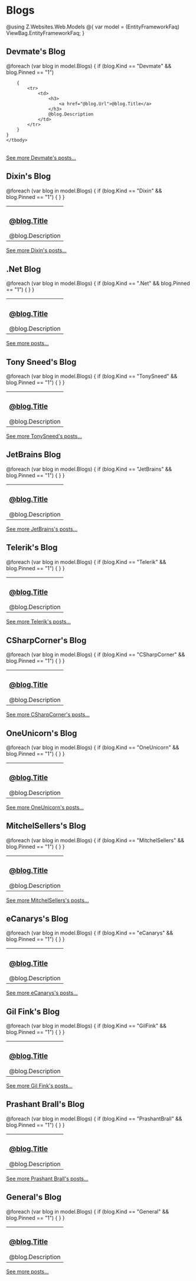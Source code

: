 # Blogs

@using Z.Websites.Web.Models
@{
    var model = (EntityFrameworkFaq) ViewBag.EntityFrameworkFaq;
}

<h2>Devmate's Blog</h2>

<table>
    <tbody>
    @foreach (var blog in model.Blogs)
    {
        if (blog.Kind == "Devmate" && blog.Pinned == "1")

        {
            <tr>
                <td>
                    <h3>
                        <a href="@blog.Url">@blog.Title</a>
                    </h3>
                    @blog.Description
                </td>
            </tr>
        }
    }
    </tbody>
</table>

<a href="/devmate-blog">See more Devmate's posts...</a>

<h2>Dixin's Blog</h2>

<table>
    <tbody>
    @foreach (var blog in model.Blogs)
    {
        if (blog.Kind == "Dixin" && blog.Pinned == "1")
        {
            <tr>
                <td>
                    <h3>
                        <a href="@blog.Url">@blog.Title</a>
                    </h3>
                    @blog.Description
                </td>
            </tr>
        }
    }
    </tbody>
</table>

<a href="/dixin-blog">See more Dixin's posts...</a>

<h2>.Net Blog</h2>

<table>
    <tbody>
    @foreach (var blog in model.Blogs)
    {
        if (blog.Kind == ".Net" && blog.Pinned == "1")
        {
            <tr>
                <td>
                    <h3>
                        <a href="@blog.Url">@blog.Title</a>
                    </h3>
                    @blog.Description
                </td>
            </tr>
        }
    }
    </tbody>
</table>

<a href="/dot-net-blog">See more posts...</a>

<h2>Tony Sneed's Blog</h2>

<table>
    <tbody>
    @foreach (var blog in model.Blogs)
    {
        if (blog.Kind == "TonySneed" && blog.Pinned == "1")
        {
            <tr>
                <td>
                    <h3>
                        <a href="@blog.Url">@blog.Title</a>
                    </h3>
                    @blog.Description
                </td>
            </tr>
        }
    }
    </tbody>
</table>

<a href="/tony-sneed-blog">See more TonySneed's posts...</a>

<h2>JetBrains Blog</h2>

<table>
    <tbody>
    @foreach (var blog in model.Blogs)
    {
        if (blog.Kind == "JetBrains" && blog.Pinned == "1")
        {
            <tr>
                <td>
                    <h3>
                        <a href="@blog.Url">@blog.Title</a>
                    </h3>
                    @blog.Description
                </td>
            </tr>
        }
    }
    </tbody>
</table>

<a href="/jet-brains-blog">See more JetBrains's posts...</a>

<h2>Telerik's Blog</h2>

<table>
    <tbody>
    @foreach (var blog in model.Blogs)
    {
        if (blog.Kind == "Telerik" && blog.Pinned == "1")
        {
            <tr>
                <td>
                    <h3>
                        <a href="@blog.Url">@blog.Title</a>
                    </h3>
                    @blog.Description
                </td>
            </tr>
        }
    }
    </tbody>
</table>

<a href="/telerik-blog">See more Telerik's posts...</a>

<h2>CSharpCorner's Blog</h2>

<table>
    <tbody>
    @foreach (var blog in model.Blogs)
    {
        if (blog.Kind == "CSharpCorner" && blog.Pinned == "1")
        {
            <tr>
                <td>
                    <h3>
                        <a href="@blog.Url">@blog.Title</a>
                    </h3>
                    @blog.Description
                </td>
            </tr>
        }
    }
    </tbody>
</table>

<a href="/csharp-corner-blog">See more CSharpCorner's posts...</a>

<h2>OneUnicorn's Blog</h2>

<table>
    <tbody>
    @foreach (var blog in model.Blogs)
    {
        if (blog.Kind == "OneUnicorn" && blog.Pinned == "1")
        {
            <tr>
                <td>
                    <h3>
                        <a href="@blog.Url">@blog.Title</a>
                    </h3>
                    @blog.Description
                </td>
            </tr>
        }
    }
    </tbody>
</table>

<a href="/one-unicorn-blog">See more OneUnicorn's posts...</a>

<h2>MitchelSellers's Blog</h2>

<table>
    <tbody>
    @foreach (var blog in model.Blogs)
    {
        if (blog.Kind == "MitchelSellers" && blog.Pinned == "1")
        {
            <tr>
                <td>
                    <h3>
                        <a href="@blog.Url">@blog.Title</a>
                    </h3>
                    @blog.Description
                </td>
            </tr>
        }
    }
    </tbody>
</table>

<a href="/mitchel-sellers-blog">See more MitchelSellers's posts...</a>

<h2>eCanarys's Blog</h2>

<table>
    <tbody>
    @foreach (var blog in model.Blogs)
    {
        if (blog.Kind == "eCanarys" && blog.Pinned == "1")
        {
            <tr>
                <td>
                    <h3>
                        <a href="@blog.Url">@blog.Title</a>
                    </h3>
                    @blog.Description
                </td>
            </tr>
        }
    }
    </tbody>
</table>

<a href="/ecanarys-blog">See more eCanarys's posts...</a>

<h2>Gil Fink's Blog</h2>

<table>
    <tbody>
    @foreach (var blog in model.Blogs)
    {
        if (blog.Kind == "GilFink" && blog.Pinned == "1")
        {
            <tr>
                <td>
                    <h3>
                        <a href="@blog.Url">@blog.Title</a>
                    </h3>
                    @blog.Description
                </td>
            </tr>
        }
    }
    <tbody>
    </tbody>
</table>

<a href="/gil-fink-blog">See more Gil Fink's posts...</a>

<h2>Prashant Brall's Blog</h2>

<table>
    <tbody>
    @foreach (var blog in model.Blogs)
    {
        if (blog.Kind == "PrashantBrall" && blog.Pinned == "1")
        {
            <tr>
                <td>
                    <h3>
                        <a href="@blog.Url">@blog.Title</a>
                    </h3>
                    @blog.Description
                </td>
            </tr>
        }
    }
    </tbody>
</table>

<a href="/prashant-brall-blog">See more Prashant Brall's posts...</a>

<h2>General's Blog</h2>

<table>
    <tbody>
    @foreach (var blog in model.Blogs)
    {
        if (blog.Kind == "General" && blog.Pinned == "1")
        {
            <tr>
                <td>
                    <h3>
                        <a href="@blog.Url">@blog.Title</a>
                    </h3>
                    @blog.Description
                </td>
            </tr>
        }
    }
    </tbody>
</table>

<a href="/general-blog">See more posts...</a>
